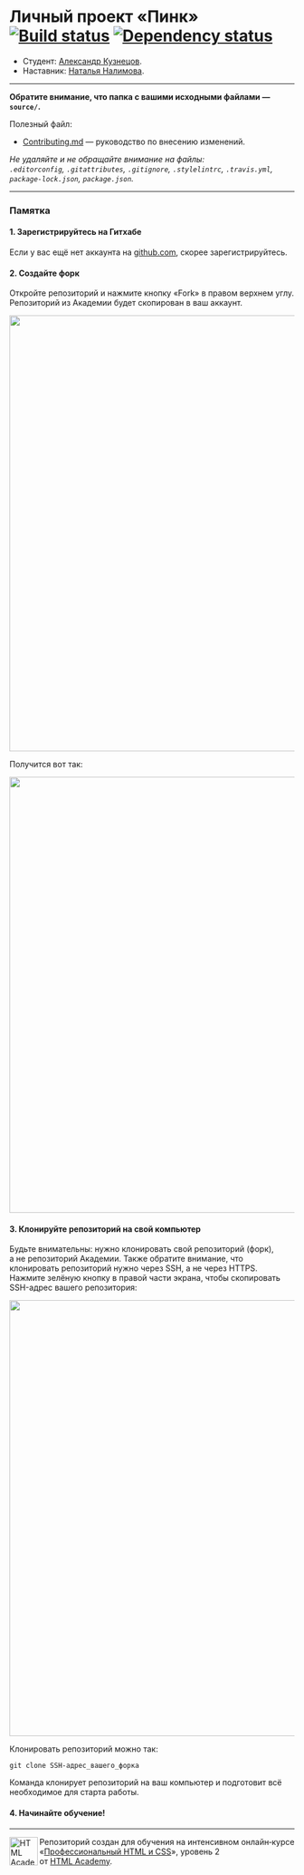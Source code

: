 # Личный проект «Пинк» [![Build status][travis-image]][travis-url] [![Dependency status][dependency-image]][dependency-url]

* Студент: [Александр Кузнецов](https://up.htmlacademy.ru/adaptive/15/user/606417).
* Наставник: [Наталья Налимова](https://htmlacademy.ru/profile/tuetfe).

---

**Обратите внимание, что папка с вашими исходными файлами — `source/`.**

Полезный файл:

- [Contributing.md](Contributing.md) — руководство по внесению изменений.

_Не удаляйте и не обращайте внимание на файлы:_<br>
_`.editorconfig`, `.gitattributes`, `.gitignore`, `.stylelintrc`, `.travis.yml`, `package-lock.json`, `package.json`._

---

### Памятка

#### 1. Зарегистрируйтесь на Гитхабе

Если у вас ещё нет аккаунта на [github.com](https://github.com/join), скорее зарегистрируйтесь.

#### 2. Создайте форк

Откройте репозиторий и нажмите кнопку «Fork» в правом верхнем углу. Репозиторий из Академии будет скопирован в ваш аккаунт.

<img width="769" alt="" src="https://cloud.githubusercontent.com/assets/10909/15455696/52f9152e-206d-11e6-9e2d-5c6a68f29419.png">

Получится вот так:

<img width="769" alt="" src="https://cloud.githubusercontent.com/assets/10909/15455697/531c27c6-206d-11e6-80d5-365e13dd691d.png">

#### 3. Клонируйте репозиторий на свой компьютер

Будьте внимательны: нужно клонировать свой репозиторий (форк), а не репозиторий Академии. Также обратите внимание, что клонировать репозиторий нужно через SSH, а не через HTTPS. Нажмите зелёную кнопку в правой части экрана, чтобы скопировать SSH-адрес вашего репозитория:

<img width="769" alt="" src="https://cloud.githubusercontent.com/assets/10909/26306255/51a677ea-3efb-11e7-8f8f-b2f929bfda21.png">

Клонировать репозиторий можно так:

```
git clone SSH-адрес_вашего_форка
```

Команда клонирует репозиторий на ваш компьютер и подготовит всё необходимое для старта работы.

#### 4. Начинайте обучение!

---

<a href="https://htmlacademy.ru/intensive/adaptive"><img align="left" width="50" height="50" alt="HTML Academy" src="https://up.htmlacademy.ru/static/img/intensive/adaptive/logo-for-github-2.png"></a>

Репозиторий создан для обучения на интенсивном онлайн‑курсе «[Профессиональный HTML и CSS](https://htmlacademy.ru/intensive/adaptive)», уровень 2 от [HTML Academy](https://htmlacademy.ru).

[travis-image]: https://travis-ci.com/htmlacademy-adaptive/606417-pink.svg?branch=master
[travis-url]: https://travis-ci.com/htmlacademy-adaptive/606417-pink
[dependency-image]: https://david-dm.org/htmlacademy-adaptive/606417-pink/dev-status.svg?style=flat-square
[dependency-url]: https://david-dm.org/htmlacademy-adaptive/606417-pink?type=dev
